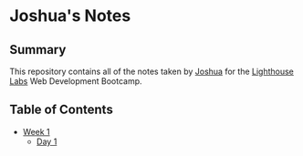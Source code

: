 # Joshua's Notes

## Summary

 This repository contains all of the notes taken by [Joshua](https://github.com/Joshua-McGee) for the [Lighthouse Labs](https://www.lighthouselabs.ca/) Web Development Bootcamp.

## Table of Contents
* [Week 1](/Week_1)
  * [Day 1](/Week_1/Day_1)